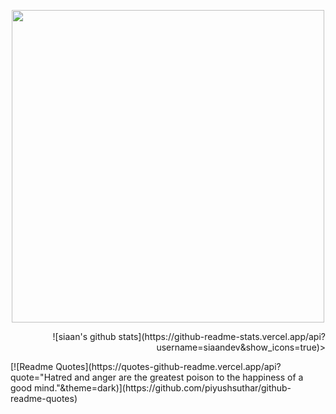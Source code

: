 
<p align="center">
  <img src="https://i.imgur.com/a6DhlfX.png" width=500; height=auto; style="display: block; margin: 0 auto"/>
</p>
<div></div>
<p align="right">
  ![siaan's github stats](https://github-readme-stats.vercel.app/api?username=siaandev&show_icons=true)>
</p>
<p align="left">
  [![Readme Quotes](https://quotes-github-readme.vercel.app/api?quote="Hatred and anger are the greatest poison to the happiness of a good mind."&theme=dark)](https://github.com/piyushsuthar/github-readme-quotes)
</p>

